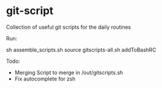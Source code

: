 # git-script
Collection of useful git scripts for the daily routines


Run:

sh assemble_scripts.sh
source gitscripts-all.sh
addToBashRC


Todo:
- Merging Script to merge in /out/gitscripts.sh
- Fix autocomplete for zsh

